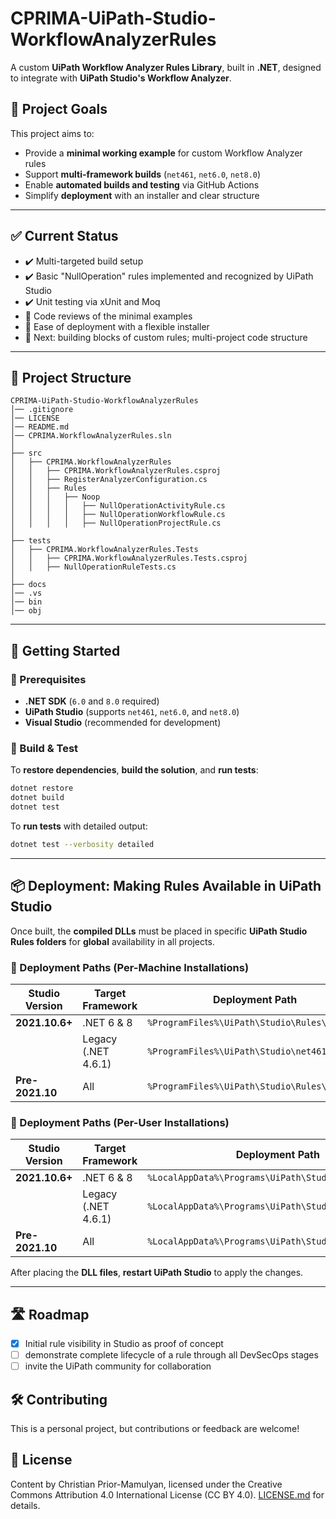 # CPRIMA-UiPath-Studio-WorkflowAnalyzerRules

A custom **UiPath Workflow Analyzer Rules Library**, built in **.NET**, designed to integrate with **UiPath Studio's Workflow Analyzer**. 

## 📌 Project Goals

This project aims to:

- Provide a **minimal working example** for custom Workflow Analyzer rules  
- Support **multi-framework builds** (`net461`, `net6.0`, `net8.0`)  
- Enable **automated builds and testing** via GitHub Actions  
- Simplify **deployment** with an installer and clear structure 

---

## ✅ Current Status

- ✔️ Multi-targeted build setup  
- ✔️ Basic "NullOperation" rules implemented and recognized by UiPath Studio  
- ✔️ Unit testing via xUnit and Moq  
- 🚧 Code reviews of the minimal examples
- 🚧 Ease of deployment with a flexible installer 
- 🔧 Next: building blocks of custom rules; multi-project code structure

---

## 📂 Project Structure

```
CPRIMA-UiPath-Studio-WorkflowAnalyzerRules
│── .gitignore
│── LICENSE
│── README.md
│── CPRIMA.WorkflowAnalyzerRules.sln
│
├── src
│   ├── CPRIMA.WorkflowAnalyzerRules
│   │   ├── CPRIMA.WorkflowAnalyzerRules.csproj
│   │   ├── RegisterAnalyzerConfiguration.cs
│   │   ├── Rules
│   │   │   ├── Noop
│   │   │   │   ├── NullOperationActivityRule.cs
│   │   │   │   ├── NullOperationWorkflowRule.cs
│   │   │   │   ├── NullOperationProjectRule.cs
│
├── tests
│   ├── CPRIMA.WorkflowAnalyzerRules.Tests
│   │   ├── CPRIMA.WorkflowAnalyzerRules.Tests.csproj
│   │   ├── NullOperationRuleTests.cs
│
├── docs
│── .vs
│── bin
│── obj
```

---

## 🚀 Getting Started

### 🔹 Prerequisites
- **.NET SDK** (`6.0` and `8.0` required)
- **UiPath Studio** (supports `net461`, `net6.0`, and `net8.0`)
- **Visual Studio** (recommended for development)

### 🔹 Build & Test

To **restore dependencies**, **build the solution**, and **run tests**:

```sh
dotnet restore
dotnet build
dotnet test
```

To **run tests** with detailed output:

```sh
dotnet test --verbosity detailed
```

---

## 📦 Deployment: Making Rules Available in UiPath Studio

Once built, the **compiled DLLs** must be placed in specific **UiPath Studio Rules folders** for **global** availability in all projects.

### 🔹 Deployment Paths (Per-Machine Installations)

| Studio Version  | Target Framework    | Deployment Path                              |
| --------------- | ------------------- | -------------------------------------------- |
| **2021.10.6+**  | .NET 6 & 8          | `%ProgramFiles%\UiPath\Studio\Rules\net6.0\` |
|                 | Legacy (.NET 4.6.1) | `%ProgramFiles%\UiPath\Studio\net461\Rules\` |
| **Pre-2021.10** | All                 | `%ProgramFiles%\UiPath\Studio\Rules\`        |

### 🔹 Deployment Paths (Per-User Installations)

| Studio Version  | Target Framework    | Deployment Path                                       |
| --------------- | ------------------- | ----------------------------------------------------- |
| **2021.10.6+**  | .NET 6 & 8          | `%LocalAppData%\Programs\UiPath\Studio\Rules\net6.0\` |
|                 | Legacy (.NET 4.6.1) | `%LocalAppData%\Programs\UiPath\Studio\net461\Rules\` |
| **Pre-2021.10** | All                 | `%LocalAppData%\Programs\UiPath\Studio\Rules\`        |

After placing the **DLL files**, **restart UiPath Studio** to apply the changes.

---

## 🛣️ Roadmap

- [x] Initial rule visibility in Studio as proof of concept
- [ ] demonstrate complete lifecycle of a rule through all DevSecOps stages
- [ ] invite the UiPath community for collaboration

## 🛠️ Contributing
This is a personal project, but contributions or feedback are welcome! 

## 📄 License

Content by Christian Prior-Mamulyan, licensed under the Creative Commons Attribution 4.0 International License (CC BY 4.0). [LICENSE.md](LICENSE.md) for details.